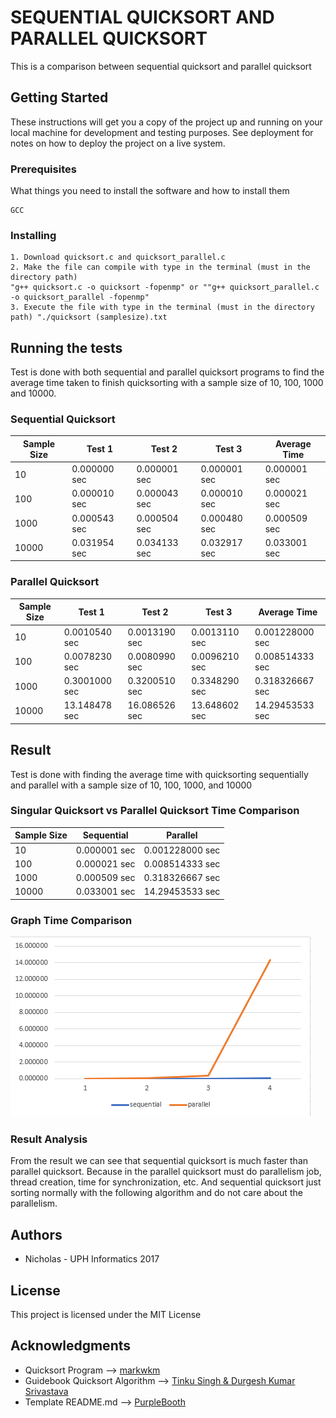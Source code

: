 # SEQUENTIAL QUICKSORT AND PARALLEL QUICKSORT

This is a comparison between sequential quicksort and parallel quicksort

## Getting Started

These instructions will get you a copy of the project up and running on your local machine for development and testing purposes. See deployment for notes on how to deploy the project on a live system.

### Prerequisites

What things you need to install the software and how to install them

```
GCC
```

### Installing

```
1. Download quicksort.c and quicksort_parallel.c
2. Make the file can compile with type in the terminal (must in the directory path) 
"g++ quicksort.c -o quicksort -fopenmp" or ""g++ quicksort_parallel.c -o quicksort_parallel -fopenmp"
3. Execute the file with type in the terminal (must in the directory path) "./quicksort (samplesize).txt
```

## Running the tests

Test is done with both sequential and parallel quicksort programs to find the average time taken to finish quicksorting with a sample size of 10, 100, 1000 and 10000.

### Sequential Quicksort

|Sample Size|Test 1      |Test 2      |Test 3      |Average Time|
|-----------|------------|------------|------------|------------|
|10         |0.000000 sec|0.000001 sec|0.000001 sec|0.000001 sec|
|100        |0.000010 sec|0.000043 sec|0.000010 sec|0.000021 sec|
|1000       |0.000543 sec|0.000504 sec|0.000480 sec|0.000509 sec|
|10000      |0.031954 sec|0.034133 sec|0.032917 sec|0.033001 sec|

### Parallel Quicksort

|Sample Size|Test 1       |Test 2       |Test 3       |Average Time   |
|-----------|-------------|-------------|-------------|---------------|
|10         |0.0010540 sec|0.0013190 sec|0.0013110 sec|0.001228000 sec|
|100        |0.0078230 sec|0.0080990 sec|0.0096210 sec|0.008514333 sec|
|1000       |0.3001000 sec|0.3200510 sec|0.3348290 sec|0.318326667 sec|
|10000      |13.148478 sec|16.086526 sec|13.648602 sec|14.29453533 sec|

## Result
Test is done with finding the average time with quicksorting sequentially and parallel with a sample size of 10, 100, 1000, and 10000

### Singular Quicksort vs Parallel Quicksort Time Comparison

|Sample Size|Sequential  |Parallel       |
|-----------|------------|---------------|
|10         |0.000001 sec|0.001228000 sec|
|100        |0.000021 sec|0.008514333 sec|
|1000       |0.000509 sec|0.318326667 sec|
|10000      |0.033001 sec|14.29453533 sec|


### Graph Time Comparison

![Graph](https://github.com/santosonicholas/quicksort/blob/master/chartSequentialParallelQuickSort.PNG)

### Result Analysis
From the result we can see that sequential quicksort is much faster than parallel quicksort. Because in the parallel quicksort must do parallelism job, thread creation, time for synchronization, etc. And sequential quicksort just sorting normally with the following algorithm and do not care about the parallelism.

## Authors

* Nicholas - UPH Informatics 2017

## License

This project is licensed under the MIT License

## Acknowledgments

* Quicksort Program --> [markwkm](https://github.com/markwkm/quicksort)
* Guidebook Quicksort Algorithm --> [Tinku Singh & Durgesh Kumar Srivastava](https://pdfs.semanticscholar.org/cba9/770c4fad941fe5e501539525953a242a36f8.pdf)
* Template README.md --> [PurpleBooth](https://gist.github.com/PurpleBooth/109311bb0361f32d87a2)
